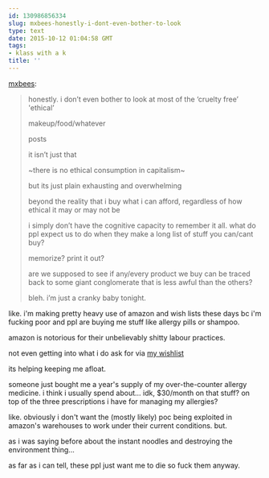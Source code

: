 ```yaml
---
id: 130986856334
slug: mxbees-honestly-i-dont-even-bother-to-look
type: text
date: 2015-10-12 01:04:58 GMT
tags:
- klass with a k
title: ''
---
```

<p><a class="tumblr_blog" href="http://mxbees.tumblr.com/post/130983098479">mxbees</a>:</p>
<blockquote>
<p>honestly. i don’t even bother to look at most of the ‘cruelty free’ 'ethical’</p>

<p>makeup/food/whatever</p>

<p>posts</p>

<p>it isn’t just that</p>

<p>~there is no ethical consumption in capitalism~</p>

<p>but its just plain exhausting and overwhelming</p>

<p>beyond the reality that i buy what i can afford, regardless of how ethical it may or may not be</p>

<p>i simply don’t have the cognitive capacity to remember it all. what do ppl expect us to do when they make a long list of stuff you can/cant buy?</p>

<p>memorize? print it out?</p>

<p>are we supposed to see if any/every product we buy can be traced back to some giant conglomerate that is less awful than the others?</p>

<p>bleh. i’m just a cranky baby tonight.</p>
</blockquote>

like. i'm making pretty heavy use of amazon and wish lists these days bc i'm fucking poor and ppl are buying me stuff like allergy pills or shampoo.

amazon is notorious for their unbelievably shitty labour practices. 

not even getting into what i do ask for via [my wishlist][1]

its helping keeping me afloat. 

someone just bought me a year's supply of my over-the-counter allergy medicine. i think i usually spend about... idk, $30/month on that stuff? on top of the three prescriptions i have for managing my allergies?

like. obviously i don't want the (mostly likely) poc being exploited in amazon's warehouses to work under their current conditions. but.

as i was saying before about the instant noodles and destroying the environment thing...

as far as i can tell, these ppl just want me to die so fuck them anyway.

[1]: www.amazon.ca/gp/registry/wishlist/28BSS39ES50S9/